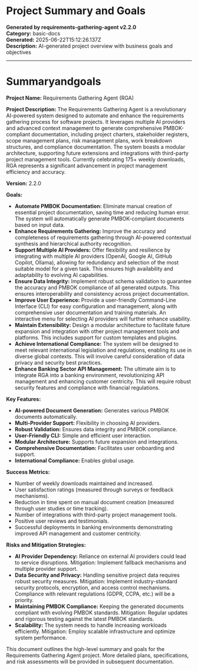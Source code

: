 # Project Summary and Goals

**Generated by requirements-gathering-agent v2.2.0**  
**Category:** basic-docs  
**Generated:** 2025-06-22T15:12:26.137Z  
**Description:** AI-generated project overview with business goals and objectives

---

# Summaryandgoals

**Project Name:** Requirements Gathering Agent (RGA)

**Project Description:** The Requirements Gathering Agent is a revolutionary AI-powered system designed to automate and enhance the requirements gathering process for software projects.  It leverages multiple AI providers and advanced context management to generate comprehensive PMBOK-compliant documentation, including project charters, stakeholder registers, scope management plans, risk management plans, work breakdown structures, and compliance documentation.  The system boasts a modular architecture, supporting future extensions and integrations with third-party project management tools.  Currently celebrating 175+ weekly downloads, RGA represents a significant advancement in project management efficiency and accuracy.

**Version:** 2.2.0

**Goals:**

* **Automate PMBOK Documentation:**  Eliminate manual creation of essential project documentation, saving time and reducing human error.  The system will automatically generate PMBOK-compliant documents based on input data.
* **Enhance Requirements Gathering:** Improve the accuracy and completeness of requirements gathering through AI-powered contextual synthesis and hierarchical authority recognition.
* **Support Multiple AI Providers:** Offer flexibility and resilience by integrating with multiple AI providers (OpenAI, Google AI, GitHub Copilot, Ollama), allowing for redundancy and selection of the most suitable model for a given task.  This ensures high availability and adaptability to evolving AI capabilities.
* **Ensure Data Integrity:** Implement robust schema validation to guarantee the accuracy and PMBOK compliance of all generated outputs.  This ensures interoperability and consistency across project documentation.
* **Improve User Experience:** Provide a user-friendly Command-Line Interface (CLI) for easy configuration and management, along with comprehensive user documentation and training materials.  An interactive menu for selecting AI providers will further enhance usability.
* **Maintain Extensibility:** Design a modular architecture to facilitate future expansion and integration with other project management tools and platforms.  This includes support for custom templates and plugins.
* **Achieve International Compliance:**  The system will be designed to meet relevant international legislation and regulations, enabling its use in diverse global contexts.  This will involve careful consideration of data privacy and security best practices.
* **Enhance Banking Sector API Management:**  The ultimate aim is to integrate RGA into a banking environment, revolutionizing API management and enhancing customer centricity.  This will require robust security features and compliance with financial regulations.


**Key Features:**

* **AI-powered Document Generation:**  Generates various PMBOK documents automatically.
* **Multi-Provider Support:**  Flexibility in choosing AI providers.
* **Robust Validation:** Ensures data integrity and PMBOK compliance.
* **User-Friendly CLI:**  Simple and efficient user interaction.
* **Modular Architecture:**  Supports future expansion and integrations.
* **Comprehensive Documentation:**  Facilitates user onboarding and support.
* **International Compliance:**  Enables global usage.


**Success Metrics:**

* Number of weekly downloads maintained and increased.
* User satisfaction ratings (measured through surveys or feedback mechanisms).
* Reduction in time spent on manual document creation (measured through user studies or time tracking).
* Number of integrations with third-party project management tools.
* Positive user reviews and testimonials.
* Successful deployments in banking environments demonstrating improved API management and customer centricity.


**Risks and Mitigation Strategies:**

* **AI Provider Dependency:** Reliance on external AI providers could lead to service disruptions.  Mitigation: Implement fallback mechanisms and multiple provider support.
* **Data Security and Privacy:**  Handling sensitive project data requires robust security measures. Mitigation: Implement industry-standard security protocols, encryption, and access control mechanisms.  Compliance with relevant regulations (GDPR, CCPA, etc.) will be a priority.
* **Maintaining PMBOK Compliance:**  Keeping the generated documents compliant with evolving PMBOK standards. Mitigation:  Regular updates and rigorous testing against the latest PMBOK standards.
* **Scalability:**  The system needs to handle increasing workloads efficiently. Mitigation:  Employ scalable infrastructure and optimize system performance.


This document outlines the high-level summary and goals for the Requirements Gathering Agent project.  More detailed plans, specifications, and risk assessments will be provided in subsequent documentation.
